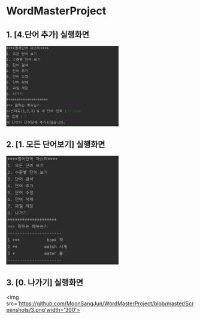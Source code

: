 # WordMasterProject

## 1. [4.단어 추가] 실행화면


<img src='https://github.com/MoonSangJun/WordMasterProject/blob/master/Screenshots/1.png'
width='300'>

## 2. [1. 모든 단어보기] 실행화면

<img src='https://github.com/MoonSangJun/WordMasterProject/blob/master/Screenshots/2.png'
width='300'>

## 3. [0. 나가기] 실행화면

<img src='https://github.com/MoonSangJun/WordMasterProject/blob/master/Screenshots/3.png'width='300'>
